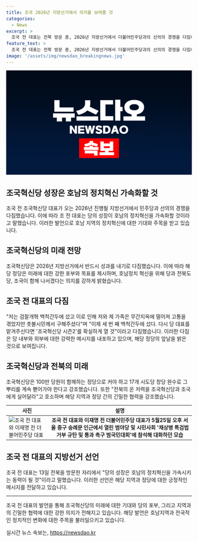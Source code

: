 ```yaml
---
title: 조국 2026년 지방선거에서 의지를 보여줄 것
categories:
  - News
excerpt: >
  조국 전 대표는 전북 방문 중, 2026년 지방선거에서 더불어민주당과의 선의의 경쟁을 다짐하며, 당의 성장이 호남의 정치혁신을 촉진할 것이라 강조했다. 또한, 민주당 텃밭인 호남에서 조국혁신당이 나서면 분열·경쟁을 막아 민주 진보 진영을 더 크게 만드는 것을 주장하며, 차기 당 대표 선출을 위한 각오를 밝혔다. 조 전 대표는 또한 100만 당원이 함께하는 정당으로 성장하고, 17개 시도당 창당을 완수하여 뿌리를 더욱 깊게 하는 것을 다짐했다.
feature_text: >
  조국 전 대표는 전북 방문 중, 2026년 지방선거에서 더불어민주당과의 선의의 경쟁을 다짐하며, 당의 성장이 호남의 정치혁신을 촉진할 것이라 강조했다. 또한, 민주당 텃밭인 호남에서 조국혁신당이 나서면 분열·경쟁을 막아 민주 진보 진영을 더 크게 만드는 것을 주장하며, 차기 당 대표 선출을 위한 각오를 밝혔다. 조 전 대표는 또한 100만 당원이 함께하는 정당으로 성장하고, 17개 시도당 창당을 완수하여 뿌리를 더욱 깊게 하는 것을 다짐했다.
image: '/assets/img/newsdao_breakingnews.jpg'
---
```


<p><img src="/assets/img/newsdao_breakingnews.jpg" alt="cryptoinkorea 속보" /></p>

<h2 data-ke-size="size26">조국혁신당 성장은 호남의 정치혁신 가속화할 것</h2>

<p data-ke-size="size16">조국 전 조국혁신당 대표가 오는 2026년 진행될 지방선거에서 민주당과 선의의 경쟁을 다짐했습니다. 이에 따라 조 전 대표는 당의 성장이 호남의 정치혁신을 가속화할 것이라고 말했습니다. 이러한 발언으로 호남 지역의 정치혁신에 대한 기대와 주목을 받고 있습니다.</p>

<h2 data-ke-size="size24">조국혁신당의 미래 전망</h2>

<p data-ke-size="size16">조국혁신당은 2026년 지방선거에서 반드시 성과를 내기로 다짐했습니다. 이에 따라 해당 정당은 미래에 대한 강한 포부와 목표를 제시하며, 호남정치 혁신을 위해 당과 전북도당, 조국이 함께 나서겠다는 의지를 강하게 밝혔습니다.</p>

<h2 data-ke-size="size24">조국 전 대표의 다짐</h2>

<p data-ke-size="size16">"저는 검찰개혁 백척간두에 섰고 이로 인해 저와 제 가족은 무간지옥에 떨어져 고통을 겪었지만 촛불시민께서 구해주셨다"며 "이제 세 번 째 백척간두에 섰다. 다시 당 대표를 맡겨주신다면 '조국혁신당 시즌2'를 확실하게 열 것"이라고 다짐했습니다. 이러한 다짐은 당 내부와 외부에 대한 강력한 메시지를 내포하고 있으며, 해당 정당의 앞날을 밝은 것으로 보여집니다.</p>

<h2 data-ke-size="size24">조국혁신당과 전북의 미래</h2>

<p data-ke-size="size16">조국혁신당은 100만 당원이 함께하는 정당으로 커야 하고 17개 시도당 창당 완수로 그 뿌리를 계속 뻗어가야 한다고 강조했습니다. 또한 "전북의 온 저력을 조국혁신당과 조국에게 실어달라"고 호소하며 해당 지역과 정당 간의 긴밀한 협력을 강조했습니다.</p>

<table>
    <thead>
        <tr>
            <th>사진</th>
            <th>설명</th>
        </tr>
    </thead>
    <tbody>
        <tr>
            <td><img src="이미지링크.jpg" alt="조국 전 대표와 이재명 전 더불어민주당 대표" /></td>
            <td style="text-align: center; height: 17px;"><b>조국 전 대표와 이재명 전 더불어민주당 대표가 5월25일 오후 서울 중구 숭례문 인근에서 열린 범야당 및 시민사회 '채상병 특검법 거부 규탄 및 통과 촉구 범국민대회'에 참석해 대화하던 모습</b></td>
        </tr>
    </tbody>
</table>

<h2 data-ke-size="size24">조국 전 대표의 지방선거 선언</h2>

<p data-ke-size="size16">조국 전 대표는 13일 전북을 방문한 자리에서 "당의 성장은 호남의 정치혁신을 가속시키는 동력이 될 것"이라고 말했습니다. 이러한 선언은 해당 지역과 정당에 대한 긍정적인 메시지를 전달하고 있습니다.</p>

<hr />

<p data-ke-size="size16">조국 전 대표의 발언을 통해 조국혁신당의 미래에 대한 기대와 당의 포부, 그리고 지역과의 긴밀한 협력에 대한 강한 의지가 전해지고 있습니다. 해당 발언은 호남지역과 전국적인 정치적인 변화에 대한 주목을 불러일으키고 있습니다.</p>
실시간 뉴스 속보는, <a href="https://newsdao.kr" rel="dofollow">https://newsdao.kr</a>


